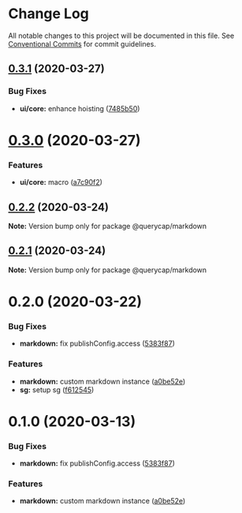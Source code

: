 # Change Log

All notable changes to this project will be documented in this file.
See [Conventional Commits](https://conventionalcommits.org) for commit guidelines.

## [0.3.1](https://github.com/querycap/webappkit/compare/@querycap/markdown@0.3.0...@querycap/markdown@0.3.1) (2020-03-27)


### Bug Fixes

* **ui/core:** enhance hoisting ([7485b50](https://github.com/querycap/webappkit/commit/7485b50fa8c475cf9150bd3fcc7a0647d4968bc9))





# [0.3.0](https://github.com/querycap/webappkit/compare/@querycap/markdown@0.2.2...@querycap/markdown@0.3.0) (2020-03-27)


### Features

* **ui/core:** macro ([a7c90f2](https://github.com/querycap/webappkit/commit/a7c90f266d6338b77ec1a803c75a391bf051017c))





## [0.2.2](https://github.com/querycap/webappkit/compare/@querycap/markdown@0.2.1...@querycap/markdown@0.2.2) (2020-03-24)

**Note:** Version bump only for package @querycap/markdown





## [0.2.1](https://github.com/querycap/webappkit/compare/@querycap/markdown@0.2.0...@querycap/markdown@0.2.1) (2020-03-24)

**Note:** Version bump only for package @querycap/markdown





# 0.2.0 (2020-03-22)


### Bug Fixes

* **markdown:** fix publishConfig.access ([5383f87](https://github.com/querycap/webappkit/commit/5383f87d8ac2b436b5c65e9563b2efb61f688f6c))


### Features

* **markdown:** custom markdown instance ([a0be52e](https://github.com/querycap/webappkit/commit/a0be52e00f83475813099f70bab9ef5a055ba561))
* **sg:** setup sg ([f612545](https://github.com/querycap/webappkit/commit/f61254522da7bd1bb87c0313036dee2da88cbaf1))





# 0.1.0 (2020-03-13)


### Bug Fixes

* **markdown:** fix publishConfig.access ([5383f87](https://github.com/querycap/webappkit/commit/5383f87d8ac2b436b5c65e9563b2efb61f688f6c))


### Features

* **markdown:** custom markdown instance ([a0be52e](https://github.com/querycap/webappkit/commit/a0be52e00f83475813099f70bab9ef5a055ba561))
